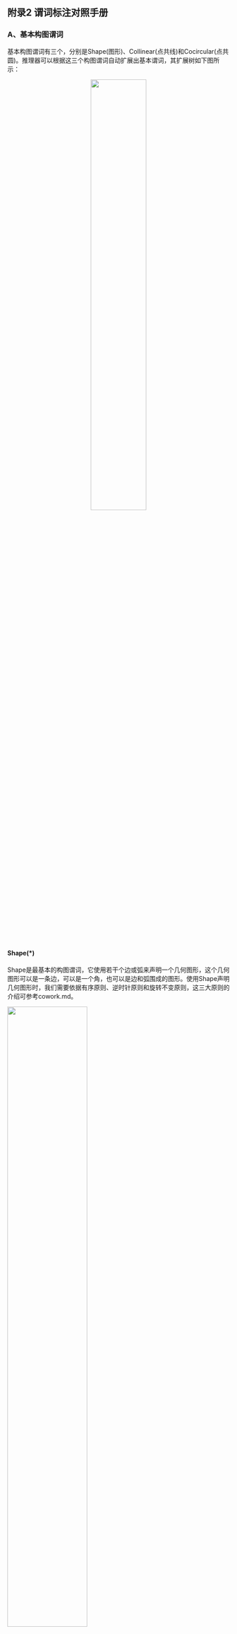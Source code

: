 ## 附录2 谓词标注对照手册
### A、基本构图谓词
基本构图谓词有三个，分别是Shape(图形)、Collinear(点共线)和Cocircular(点共圆)。推理器可以根据这三个构图谓词自动扩展出基本谓词，其扩展树如下图所示：  
<div align=center>
    <img src="cowork-pic/auto-expand.png" width="50%">
</div>

#### Shape(*)
Shape是最基本的构图谓词，它使用若干个边或弧来声明一个几何图形，这个几何图形可以是一条边，可以是一个角，也可以是边和弧围成的图形。使用Shape声明几何图形时，我们需要依据有序原则、逆时针原则和旋转不变原则，这三大原则的介绍可参考cowork.md。  
<div>
    <img src="gdl-pic/P001.png" width="60%">
</div>

**1.声明一条线段**  
如图1所示，AB是线段的两点，我们可以这样声明线段：  

    Shape(AB)

当使用Shape声明线段时，默认线段是无向的，所以这样声明也是合法的：

    Shape(BA)

**2.声明一条弧**  
如图2所示，AC是圆O上的两点。弧与线段不同，弧本身自带方向信息，逆时针方向就是弧的方向，我们可以这样声明图2中较小的那段弧：  

    Shape(OAC)

较大的那段弧这样声明：  

    Shape(OCA)

**3.声明一个角**  
如图3所示，角B由两条线段构成。需要注意，在声明角时，线段是有向的，两条线出现的顺序按照逆时针的方向，首尾相接。因此角B可以表示为：  

    Shape(AB,BC)

**4.声明一个图形**  
如果一个边一个边或一个角一个角来声明图形，未免也太麻烦了。我们可以直接声明一个由若干线段和弧构成的图形，在构图阶段，推理器会自动扩展出图形中的角、线和弧。因此我们在标注图形的构图语句时，先使用Shape声明所有的最小封闭图形，然后在把那些不封闭的图形如角、线段等声明，就可以声明整个图形。  
对于图3中的四边形，我们可以这样声明：  

    Shape(AB,BC,CD,DA)
    Shape(BC,CD,DA,AB)
    Shape(CD,DA,AB,BC)
    Shape(DA,AB,BC,CD)

根据旋转不变原则，一个四边形有上述四种表示，我们选择一种就可以。  
更复杂的图形，如图4，可以声明为：  

    Shape(OAB,BE,EA)
    Shape(OBC,CE,EB)
    Shape(EC,OCD,DO,OE)
    Shape(AE,EO,OD,ODA)

#### Collinear(*)
Collinear用来声明3个及3个以上的共线点，2点一定是共线的，所以不用声明2点。  
<div>
    <img src="gdl-pic/P002.png" width="45%">
</div>

共线声明是及其简单的，只要按顺序列出一条线上所有的点即可，如图1中的共线可声明为：  

    Collinear(AMB)

共线没有方向之分，从另一个方向声明也是合法的：  

    Collinear(BMA)

图2中的共线可声明为：  

    Collinear(BCDEF)

图3中的共线可声明为：  

    Collinear(ADB)
    Collinear(AEC)

共线会在推理器中自动扩展出所有的线和平角，如Collinear(AMB)会扩展得到Line(AM),Line(MB),Line(AM),Angle(AMB),Angle(BMA)。  

#### Cocircular(O,*)
Cocircular用来声明共圆的若干个点，与Collinear相同，按照顺序列出若干点即可；但也与Collinear不同，一是即使1个点在圆上也要声明，二是共圆的声明按照逆时针方向，且从任何点开始都可。  
<div>
    <img src="gdl-pic/P003.png" width="60%">
</div>

在图1中，共圆的几点可声明为：  

    Cocircular(O,ABCD)
    Cocircular(O,BCDA)
    Cocircular(O,CDAB)
    Cocircular(O,DABC)

依据三大原则，图1的共圆声明可以有上述4种形式，任选其1即可。图2到图4是几种比较特殊的共圆声明。
图2的圆上只有1个点，也要声明：  

    Cocircular(O,A)

图3圆上没有点，也要声明：  

    Cocircular(O)

图4两圆圆心互为圆上的点，声明：  

    Cocircular(B,A)
    Cocircular(A,B)

共圆声明后，会自动扩展出所有的弧和圆。  

### B、基本实体
基本实体是由基本构图扩展来的实体，在构图结束后不会再改变。我们无需声明基本实体，下述内容是为了让我们理解形式化系统的内在逻辑。基本构图谓词声明一个图形的结构信息，也就是点的相对位置信息。基本实体相当于是基本构图的 'unzip' 版本，在推理过程中更方便使用。目前推理器内置了10个基本实体。  

#### Point(A)
就是点，没什么好说的。  
<div>
    <img src="gdl-pic/P004.png"  width="45%">
</div>

图1-3的点的声明：  

    Point(A)
    Point(A),Point(B),Point(C)
    Point(A),Point(C),Point(O)

#### Line(AB)
Line声明一个无向线段。
<div>
    <img src="gdl-pic/P005.png"  width="45%">
</div>

因为是无向的，所以图1的线段有两种声明方法，选其一即可：  

    Line(AB)
    Line(BA)

图2和图3的线段声明：  

    Line(AB),Line(CD)  
    Line(AO),Line(BO) 

#### Angle(ABC)
角由3个点构成，在声明角时，需要按照逆时针原则。  
<div>
    <img src="gdl-pic/P006.png"  width="45%">
</div>

图1-3的角的声明：  

    Angle(AOB)
    Angle(ABC),Angle(BCA),Angle(CAB)
    Angle(AOC),Angle(COB),Angle(BOD),Angle(DOA)

#### Triangle(ABC)
三角形由3个点构成，按照逆时针的方向列出所有的点。依据旋转不变原则，一个三角形有3种表示方式。  
<div>
    <img src="gdl-pic/P007.png"  width="15%">
</div>

    Triangle(ABC)
    Triangle(BCA)
    Triangle(CAB)  


#### Quadrilateral(ABCD)
与三角形类似。  
<div>
    <img src="gdl-pic/P008.png"  width="15%">
</div>

    Quadrilateral(ABCD)
    Quadrilateral(BCDA)
    Quadrilateral(CDAB)
    Quadrilateral(DABC)

#### Pentagon(ABCDE)
与三角形类似。  
<div>
    <img src="gdl-pic/P009.png"  width="15%">
</div>

    Pentagon(ABCDE)
    Pentagon(BCDEA)
    Pentagon(CDEAB)
    Pentagon(DEABC)
    Pentagon(EABCD)

#### Hexagon(ABCDEF)
与三角形类似。  
<div>
    <img src="gdl-pic/P010.png"  width="15%">
</div>

    Hexagon(ABCDEF)
    Hexagon(BCDEFA)
    Hexagon(CDEFAB)
    Hexagon(DEFABC)
    Hexagon(EFABCD)
    Hexagon(FABCDE)

#### Arc(OAB)
Arc声明一段弧，由3个点组成，第1个点是弧所在的圆，其余2点是构成弧的点，按照逆时针的方向有序列出。  
<div>
    <img src="gdl-pic/P011.png"  width="45%">
</div>

图1-3中弧的声明：  

    Arc(OAB)
    Arc(OAC),Arc(OCA)
    Arc(OAB),Arc(OBC),Arc(OCD),Arc(ODA)

#### Circle(O)
Circle用于声明一个圆，O表示圆心。  
<div>
    <img src="gdl-pic/P012.png"  width="45%">
</div>

图1-3中圆的声明： 

    Cirlce(O)
    Cirlce(A),Cirlce(B)
    Cirlce(O)

#### Sector(OAB)
Sector用于声明圆的一部分，即扇形，由3个点组成，第一个点是圆心，其余两个点是组成扇形的弧。扇形的声明与弧的声明是一致的。  
<div>
    <img src="gdl-pic/P013.png"  width="30%">
</div>

图1和图2的扇形可声明为：  

    Sector(BCD),Sector(BDC)
    Sector(OAB),Sector(OBC),Sector(OCD),Sector(ODA)

### C、实体
#### RightTriangle(ABC)
<div>
    <img src="gdl-pic/P014.png"  width="15%">
</div>

    ee_check: Triangle(ABC)
    multi: 
    extend: PerpendicularBetweenLine(AB,CB)
**Notes**:  
1.有一个角是直角的三角形称为直角三角形  
2.按照逆时针原则标注点的顺序  
3.∠ABC为直角  

#### IsoscelesTriangle(ABC)
<div>
    <img src="gdl-pic/P015.png"  width="15%">
</div>

    ee_check: Triangle(ABC)
    multi: 
    extend: Equal(LengthOfLine(AB),LengthOfLine(AC))
**Notes**:  
1.两腰相等的三角形称为等腰三角形  
2.按照逆时针原则标注点的顺序  
3.第一个点作为顶点，与其他两点的连线作为腰，如IsoscelesTriangle(ABC)的两腰为AB和AC  

#### IsoscelesRightTriangle(ABC)
<div>
    <img src="gdl-pic/P016.png"  width="15%">
</div>

    ee_check: Triangle(ABC)
    multi: 
    extend: RightTriangle(CAB)
            IsoscelesRightTriangle(ABC)
**Notes**:  
1.参照等腰三角形标注方法  

#### EquilateralTriangle(ABC)
<div>
    <img src="gdl-pic/P017.png"  width="15%">
</div>

    ee_check: Triangle(ABC)
    multi: BCA
           CAB
    extend: IsoscelesTriangle(ABC)
            IsoscelesTriangle(BCA)
            IsoscelesTriangle(CAB)
**Notes**:  
1.三条边相等的三角形称为等腰三角形  
2.按照逆时针原则标注点的顺序  
3.根据旋转不变性原则，有3种表示方法，选其一即可  

#### Kite(ABCD)
<div>
    <img src="gdl-pic/P018.png"  width="15%">
</div>

    ee_check: Quadrilateral(ABCD)
    multi: CDAB
    extend: Equal(LengthOfLine(AB),LengthOfLine(AD))
            Equal(LengthOfLine(CB),LengthOfLine(CD))
**Notes**:  
1.两组临边相等的四边形称为风筝形  
2.按照逆时针原则标注点的顺序  
3.第一个点和第三个点分别作为两组临边的交点，如Quadrilateral(ABCD)是AB=AD，CB=CD  
4.根据旋转不变性原则，1个风筝形有2种表示方法，选其一即可  

#### Parallelogram(ABCD)
<div>
    <img src="gdl-pic/P019.png"  width="15%">
</div>

    ee_check: Quadrilateral(ABCD)
    multi: BCDA
           CDAB
           DABC
    extend: ParallelBetweenLine(AD,BC)
            ParallelBetweenLine(BA,CD)
**Notes**:  
1.两组对边分别平行的四边形称为平行四边形  
2.按照逆时针原则标注点的顺序  
3.根据旋转不变性原则，1个平行四边形有4种表示方法，选其一即可  

#### Rhombus(ABCD)
<div>
    <img src="gdl-pic/P020.png"  width="15%">
</div>

    ee_check: Quadrilateral(ABCD)
    multi: BCDA
           CDAB
           DABC
    extend: Parallelogram(ABCD)
            Kite(ABCD)
            Kite(BCDA)
**Notes**:  
1.四条边相等的四边形称为菱形  
2.按照逆时针原则标注点的顺序  
3.根据旋转不变性原则，1个菱形有4种表示方法，选其一即可  

#### Rectangle(ABCD)
<div>
    <img src="gdl-pic/P021.png"  width="15%">
</div>

    ee_check: Quadrilateral(ABCD)
    multi: BCDA
           CDAB
           DABC
    extend: Parallelogram(ABCD)
            PerpendicularBetweenLine(AB,CB)
            PerpendicularBetweenLine(BC,DC)
            PerpendicularBetweenLine(CD,AD)
            PerpendicularBetweenLine(DA,BA)
**Notes**:  
1.四个角都是直角的四边形称为矩形  
2.按照逆时针原则标注点的顺序  
3.根据旋转不变性原则，1个矩形有4种表示方法，选其一即可  

#### Square(ABCD)
<div>
    <img src="gdl-pic/P022.png"  width="15%">
</div>

    ee_check: Quadrilateral(ABCD)
    multi: BCDA
           CDAB
           DABC
    extend: Rhombus(ABCD)
            Rectangle(ABCD)
**Notes**:  
1.四个角都是直角且四条边相等的四边形称为正方形  
2.按照逆时针原则标注点的顺序  
3.根据旋转不变性原则，1个正方形有4种表示方法，选其一即可  

#### Trapezoid(ABCD)
<div>
    <img src="gdl-pic/P023.png"  width="15%">
</div>

    ee_check: Quadrilateral(ABCD)
    multi: CDAB
    extend: ParallelBetweenLine(AD,BC)
**Notes**:  
1.一组对边平行且另一组对边延长后相交的四边形称为梯形  
2.按照逆时针原则标注点的顺序  
3.前两个点和后两个点构成腰，如Trapezoid(ABCD)的两腰为AB和CD  
4.根据旋转不变性原则，1个梯形有2种表示方法，选其一即可  

#### IsoscelesTrapezoid(ABCD)
<div>
    <img src="gdl-pic/P024.png"  width="15%">
</div>

    ee_check: Quadrilateral(ABCD)
    multi: CDAB
    extend: Trapezoid(ABCD)
            Equal(LengthOfLine(AB),LengthOfLine(CD))
**Notes**:  
1.腰相等的梯形称为等腰梯形  
2.按照逆时针原则标注点的顺序  
3.根据旋转不变性原则，1个等腰梯形有2种表示方法，选其一即可  

#### RightTrapezoid(ABCD)
<div>
    <img src="gdl-pic/P025.png"  width="15%">
</div>

    ee_check: Quadrilateral(ABCD)
    multi: 
    extend: Trapezoid(ABCD)
            PerpendicularBetweenLine(DA,BA)
            PerpendicularBetweenLine(AB,CB)
**Notes**:  
1.一侧角是直角的梯形称为直角梯形  
2.按照逆时针原则标注点的顺序  
3.左侧的两个角为直角，如RightTrapezoid(ABCD)表示角A和角B为直角  

#### EquilateralPentagon(ABCDE)
<div>
    <img src="gdl-pic/P026.png"  width="15%">
</div>

    ee_check: Pentagon(ABCDE)
    multi: BCDEA
           CDEAB
           DEABC
           EABCD
    extend: Equal(LengthOfLine(AB),LengthOfLine(BC))
            Equal(LengthOfLine(BC),LengthOfLine(CD))
            Equal(LengthOfLine(CD),LengthOfLine(DE))
            Equal(LengthOfLine(DE),LengthOfLine(EA))
**Notes**:  
1.五条边相等的五边形称为等边五边形  
2.按照逆时针原则标注点的顺序  
3.根据旋转不变性原则，1个等边五边形有5种表示方法，选其一即可  

#### RegularPentagon(ABCDE)
<div>
    <img src="gdl-pic/P027.png"  width="15%">
</div>

    ee_check: Pentagon(ABCDE)
    multi: BCDEA
           CDEAB
           DEABC
           EABCD
    extend: EquilateralPentagon(ABCDE)
            Equal(MeasureOfAngle(ABC),108)
            Equal(MeasureOfAngle(BCD),108)
            Equal(MeasureOfAngle(CDE),108)
            Equal(MeasureOfAngle(DEA),108)
            Equal(MeasureOfAngle(EAB),108)
**Notes**:  
1.五条边相等且五个角相等的五边形称为正五边形  
2.按照逆时针原则标注点的顺序  
3.根据旋转不变性原则，1个正五边形有5种表示方法，选其一即可  

#### EquilateralHexagon(ABCDEF)
<div>
    <img src="gdl-pic/P028.png"  width="15%">
</div>

    ee_check: Hexagon(ABCDEF)
    multi: BCDEFA
           CDEFAB
           DEFABC
           EFABCD
           FABCDE
    extend: Equal(LengthOfLine(AB),LengthOfLine(BC))
            Equal(LengthOfLine(BC),LengthOfLine(CD))
            Equal(LengthOfLine(CD),LengthOfLine(DE))
            Equal(LengthOfLine(DE),LengthOfLine(EF))
            Equal(LengthOfLine(EF),LengthOfLine(FA))
**Notes**:  
1.六条边相等的六边形称为等边六边形  

#### RegularHexagon(ABCDEF)
<div>
    <img src="gdl-pic/P029.png"  width="15%">
</div>

    ee_check: Hexagon(ABCDEF)
    multi: BCDEFA
           CDEFAB
           DEFABC
           EFABCD
           FABCDE
    extend: EquilateralHexagon(ABCDEF)
            Equal(MeasureOfAngle(ABC),120)
            Equal(MeasureOfAngle(BCD),120)
            Equal(MeasureOfAngle(CDE),120)
            Equal(MeasureOfAngle(DEF),120)
            Equal(MeasureOfAngle(EFA),120)
            Equal(MeasureOfAngle(FAB),120)
**Notes**:  
1.六条边相等且六个角相等的六边形称为正六边形  

### D、实体关系
#### IsMidpointOfLine(M,AB)
<div>
    <img src="gdl-pic/P030.png"  width="15%">
</div>

    ee_check: Point(M)
              Line(AB)
              Collinear(AMB)
    fv_check: M,AB
    multi: M,BA
    extend: Equal(LengthOfLine(AM),LengthOfLine(MB))
**Notes**:  
1.点M是线AB的中点  
2.根据旋转不变性原则，有2种表示，选其一即可  

#### ParallelBetweenLine(AB,CD)
<div>
    <img src="gdl-pic/P031.png"  width="15%">
</div>

    ee_check: Line(AB)
              Line(CD)
    fv_check: AB,CD
    multi: DC,BA
    extend: 
**Notes**:  
1.线AB和线CD相互平行  
2.从左到右，从上到下原则，AB是上面的直线，CD是下面的直线  
3.根据旋转不变性原则，有2种表示，选其一即可  

#### PerpendicularBetweenLine(AO,CO)
<div>
    <img src="gdl-pic/P032.png"  width="15%">
</div>

    ee_check: Line(AO)
              Line(CO)
    fv_check: AO,CO
    multi: 
    extend: Equal(MeasureOfAngle(AOC),90)
**Notes**:  
1.线AO和线CO相互垂直  
2.按照逆时针原则，AO是直角的第一条边，CO是直角的第二条边  
3.遇到角的朝向与示例不同，可以想象着把直角转到朝向第二象限  

#### IsPerpendicularBisectorOfLine(CO,AB)
<div>
    <img src="gdl-pic/P033.png"  width="15%">
</div>

    ee_check: Line(CO)
              Line(AB)
              Collinear(AOB)
    fv_check: CO,AB
    multi: 
    extend: PerpendicularBetweenLine(AO,CO)
            PerpendicularBetweenLine(CO,BO)
            IsMidpointOfLine(O,AB)
**Notes**:  
1.线CO是线AB的垂直平分线，与AB交与点O  
2.从左到右，从上到下原则  

#### IsBisectorOfAngle(BD,ABC)
<div>
    <img src="gdl-pic/P034.png"  width="15%">
</div>

    ee_check: Line(BD)
              Angle(ABC)
    fv_check: BD,ABC
    multi: 
    extend: Equal(MeasureOfAngle(ABD),MeasureOfAngle(DBC))
**Notes**:  
1.线BD是角ABC的平分线，与角ABC交与点B  
2.角要按照逆时针原则标注，角平分线的第一个点应是角的顶点  

#### IsMedianOfTriangle(AD,ABC)
<div>
    <img src="gdl-pic/P035.png"  width="15%">
</div>

    ee_check: Line(AD)
              Triangle(ABC)
              Collinear(BDC)
    fv_check: AD,ABC
    multi: 
    extend: IsMidpointOfLine(D,BC)
**Notes**:  
1.线AD是三角形ABC的中线，即顶点A与底边BC重点D的连线  
2.线的第一个点应是三角形的顶点  

#### IsAltitudeOfTriangle(AD,ABC)
<div>
    <img src="gdl-pic/P036.png"  width="15%">
</div>

    ee_check: Line(AD)
              Triangle(ABC)
    fv_check: AD,ABC
              AB,ABC
              AC,ABC
    multi: 
    extend: Equal(LengthOfLine(AD),HeightOfTriangle(ABC))
            PerpendicularBetweenLine(BD,AD)
            PerpendicularBetweenLine(AD,CD)
**Notes**:  
1.线AD是三角形ABC的高  
2.线的第一个点应是三角形的顶点  
3.要跟属性HeightOfTriangle区分开来，这里是声明线和三角形的关系，属性那里是表示高的长度  

#### IsAltitudeOfQuadrilateral(EF,ABCD)
<div>
    <img src="gdl-pic/P037.png"  width="15%">
</div>

    ee_check: Line(EF)
              Quadrilateral(ABCD)
    fv_check: EF,ABCD
              EB,ABCD
              EC,ABCD
              AF,ABCD
              AB,ABCD
              AC,ABCD
              DF,ABCD
              DB,ABCD
              DC,ABCD
    multi: 
    extend: Equal(LengthOfLine(EF),HeightOfQuadrilateral(ABCD))
            PerpendicularBetweenLine(BF,EF)
            PerpendicularBetweenLine(EF,CF)
            PerpendicularBetweenLine(DE,FE)
            PerpendicularBetweenLine(FE,AE)
**Notes**:  
1.线EF是四边形ABCD的高  
2.线的第一个点应是四边形的第一个点  
3.要跟属性HeightOfQuadrilateral区分开来  
4.注意，平行四边形每个边都有高，梯形只有平行边有高，筝形没有高  

#### IsMidsegmentOfTriangle(DE,ABC)
<div>
    <img src="gdl-pic/P038.png"  width="15%">
</div>

    ee_check: Line(DE)
              Triangle(ABC)
              Collinear(ADB)
              Collinear(AEC)
    fv_check: DE,ABC
    multi: 
    extend: IsMidpointOfLine(D,AB)
            IsMidpointOfLine(E,AC)
**Notes**:  
1.线DE是三角形ABC的中位线，即三角形两腰中点的连线  
2.线DE点的顺序应和三角形ABC底边BC点的顺序一致  

#### IsMidsegmentOfTrapezoid(EF,ABCD)
<div>
    <img src="gdl-pic/P039.png"  width="15%">
</div>

    ee_check: Line(EF)
              Quadrilateral(ABCD)
              Collinear(AEB)
              Collinear(DFC)
    fv_check: FE,CDAB
    multi: 
    extend: IsMidpointOfLine(E,AB)
            IsMidpointOfLine(F,CD)
**Notes**:  
1.线EF是梯形ABCD的中位线，即梯形两腰中点的连线  
2.线DE点的顺序应和梯形ABCD底边BC点的顺序一致  
3.根据旋转不变性原则，有2种表示方法，选其一即可  

#### IsCircumcenterOfTriangle(O,ABC)
<div>
    <img src="gdl-pic/P040.png"  width="15%">
</div>

    ee_check: Point(O)
              Triangle(ABC)
    fv_check: O,ABC
    multi: O,BCA
           O,CAB
    extend: 
**Notes**:  
1.点O是三角形ABC的外心  
2.外心是三角形外接圆的圆心，是三角形三边垂直平分线的交点  

#### IsIncenterOfTriangle(O,ABC)
<div>
    <img src="gdl-pic/P041.png"  width="15%">
</div>

    ee_check: Point(O)
              Triangle(ABC)
    fv_check: O,ABC
    multi: O,BCA
           O,CAB
    extend: 
**Notes**:  
1.点O是三角形ABC的内心  
2.内心是三角形内切圆的圆心，是三角形三角的角平分线的交点  

#### IsCentroidOfTriangle(O,ABC)
<div>
    <img src="gdl-pic/P042.png"  width="15%">
</div>

    ee_check: Point(O)
              Triangle(ABC)
    fv_check: O,ABC
    multi: O,BCA
           O,CAB
    extend: 
**Notes**:  
1.点O是三角形ABC的重心  
2.内心是三角形三边的中线的交点  

#### IsOrthocenterOfTriangle(O,ABC)
<div>
    <img src="gdl-pic/P043.png"  width="15%">
</div>

    ee_check: Point(O)
              Triangle(ABC)
    fv_check: O,ABC
              A,ABC
              B,ABC
              C,ABC
    multi: O,BCA
           O,CAB
    extend: 
**Notes**:  
1.点O是三角形ABC的垂心  
2.垂心是三角形三个底边上的高的交点  

#### IsCircumcenterOfQuadrilateral(O,ABCD)
<div>
    <img src="gdl-pic/P044.png"  width="15%">
</div>

    ee_check: Point(O)
              Triangle(ABC)
    fv_check: O,ABC
    multi: O,BCA
           O,CAB
    extend: 
**Notes**:  
1.点O是四边形ABCD的外心  
2.外心是四边形外接圆的圆心，但不一定有  

#### IsIncenterOfQuadrilateral(O,ABCD)
<div>
    <img src="gdl-pic/P045.png"  width="15%">
</div>

    ee_check: Point(O)
              Triangle(ABC)
    fv_check: O,ABC
    multi: O,BCA
           O,CAB
    extend: 
**Notes**:  
1.点O是四边形ABCD的内心  
2.内心是四边形内切圆的圆心，但不一定有  

#### CongruentBetweenTriangle(ABC,DEF)
<div>
    <img src="gdl-pic/P046.png"  width="30%">
</div>

    ee_check: Triangle(ABC)
              Triangle(DEF)
    multi: BCA,EFD
           CAB,FDE
    extend: 
**Notes**:  
1.三角形ABC与三角形DEF全等  
2.两个三角形的点应一一对应  
3.根据旋转不变性原则，有6种表示方法，选其一即可  

#### MirrorCongruentBetweenTriangle(ABC,DEF)
<div>
    <img src="gdl-pic/P047.png"  width="30%">
</div>

    ee_check: Triangle(ABC)
              Triangle(DEF)
    multi: BCA,FDE
           CAB,EFD
    extend: 
**Notes**:  
1.三角形ABC与三角形DEF镜像全等  
2.标注方法：①点一一对应得(ABC,DFE)②没有三角形DFE，第一个点D不动，将其他点逆序，得DEF③标注(ABC,DEF)  
3.根据旋转不变性原则，有6种表示方法，选其一即可  

#### SimilarBetweenTriangle(ABC,DEF)
<div>
    <img src="gdl-pic/P048.png"  width="30%">
</div>

    ee_check: Triangle(ABC)
              Triangle(DEF)
    multi: BCA,EFD
           CAB,FDE
    extend: 
**Notes**:  
1.三角形ABC与三角形DEF相似  
2.两个三角形的点应一一对应  
3.根据旋转不变性原则，有6种表示方法，选其一即可  

#### MirrorSimilarBetweenTriangle(ABC,DEF)
<div>
    <img src="gdl-pic/P049.png"  width="30%">
</div>

    ee_check: Triangle(ABC)
              Triangle(DEF)
    multi: BCA,FDE
           CAB,EFD
    extend: 
**Notes**:  
1.三角形ABC与三角形DEF镜像相似  
2.标注方法：①点一一对应得(ABC,DFE)②没有三角形DFE，第一个点D不动，将其他点逆序，得DEF③标注(ABC,DEF)  
3.根据旋转不变性原则，有6种表示方法，选其一即可  

#### IsRadiusOfCircle(AO,O)
<div>
    <img src="gdl-pic/P050.png"  width="15%">
</div>

    ee_check: Cocircular(O,A)
              Line(AO)
    fv_check: AO,O
    multi: 
    extend: Equal(LengthOfLine(AO),LengthOfRadius(O))
**Notes**:  
1.线AO是圆O的半径  
2.线的第2个点应是圆的圆心  

#### IsDiameterOfCircle(AB,O)
<div>
    <img src="gdl-pic/P051.png"  width="15%">
</div>

    ee_check: Line(AB)
              Cocircular(O,AB)
    fv_check: AB,O
    multi: BA,O
    extend: IsRadiusOfCircle(AO,O)
            IsRadiusOfCircle(BO,O)
            IsChordOfCircle(AB,O)
            IsChordOfCircle(BA,O)
            Equal(LengthOfLine(AB),LengthOfDiameter(O))
            Equal(LengthOfDiameter(O),Mul(LengthOfRadius(O),2))
**Notes**:  
1.线AB是圆O的直径  
2.根据旋转不变性原则，有2种表示方法，选其一即可  

#### IsChordOfCircle(AB,O)
<div>
    <img src="gdl-pic/P052.png"  width="15%">
</div>

    ee_check: Line(AB)
              Cocircular(O,AB)
    fv_check: AB,O
    multi: 
    extend: 
**Notes**:  
1.线AB是圆O的弦  
2.构成弦两点的标注顺序，应与弦所对的劣弧一致  

#### IsTangentOfCircle(AB,O,P)
<div>
    <img src="gdl-pic/P053.png"  width="15%">
</div>

    ee_check: Line(AB)
              Cocircular(O,P)
    fv_check: AB,O,P
              AB,O,A
              AB,O,B
    multi: 
    extend: PerpendicularBetweenLine(AP,OP)
            PerpendicularBetweenLine(OP,BP)
**Notes**:  
1.线AB是圆O的切线，与圆交于点P  
2.应注意线AB两点的先后顺序，若OAB三点构成一个以O为顶点的三角形，根据逆时针原则，安排AB两点的顺序  

### F、实体属性
#### LengthOfLine(AB)
<div>
    <img src="gdl-pic/P054.png"  width="15%">
</div>

    ee_check: Line(AB)
    multi: BA
    sym: ll
**Notes**:  
1.直线AB的长度  
2.根据旋转不变性原则，有2种表示方法，选其一即可  
3.例 Equal(LengthOfLine(AB),3)  

#### LengthOfArc(OAB)
<div>
    <img src="gdl-pic/P055.png"  width="15%">
</div>

    ee_check: Arc(OAB)
    multi: 
    sym: la
**Notes**:  
1.圆O上弧AB的长度  
2.例 Equal(LengthOfArc(OAB),1)  

#### MeasureOfAngle(ABC)
<div>
    <img src="gdl-pic/P056.png"  width="15%">
</div>

    ee_check: Angle(ABC)
    multi: 
    sym: ma
**Notes**:  
1.角ABC的大小  
2.例 Equal(MeasureOfAngle(ABC),4)  

#### PerimeterOfTriangle(ABC)
<div>
    <img src="gdl-pic/P057.png"  width="15%">
</div>

    ee_check: Triangle(ABC)
    multi: BCA
           CAB
    sym: pt
**Notes**:  
1.三角形ABC的周长  
2.根据旋转不变性原则，有3种表示方法，选其一即可  
3.例 Equal(PerimeterOfTriangle(ABC),1)  

#### AreaOfTriangle(ABC)
<div>
    <img src="gdl-pic/P058.png"  width="15%">
</div>

    ee_check: Triangle(ABC)
    multi: BCA
           CAB
    sym: at
**Notes**:  
1.三角形ABC的面积  
2.根据旋转不变性原则，有3种表示方法，选其一即可  
3.例 Equal(AreaOfTriangle(ABC),5)  

#### HeightOfTriangle(ABC)
<div>
    <img src="gdl-pic/P059.png"  width="15%">
</div>

    ee_check: Triangle(ABC)
    multi: 
    sym: ht
**Notes**:  
1.三角形ABC底边BC上的高的长度  
2.例 Equal(HeightOfTriangle(ABC),9)  

#### PerimeterOfQuadrilateral(ABCD)
<div>
    <img src="gdl-pic/P060.png"  width="15%">
</div>

    ee_check: Quadrilateral(ABCD)
    multi: BCDA
           CDAB
           DABC
    sym: pq
**Notes**:  
1.四边形ABCD的周长  
2.根据旋转不变性原则，有4种表示方法，选其一即可  
3.例 Equal(PerimeterOfQuadrilateral(ABCD),2)  

#### AreaOfQuadrilateral(ABCD)
<div>
    <img src="gdl-pic/P061.png"  width="15%">
</div>

    ee_check: Quadrilateral(ABCD)
    multi: BCDA
           CDAB
           DABC
    sym: aq
**Notes**:  
1.四边形ABCD的面积  
2.根据旋转不变性原则，有4种表示方法，选其一即可  
3.例 Equal(AreaOfQuadrilateral(ABCD),6)  

#### HeightOfQuadrilateral(ABCD)
<div>
    <img src="gdl-pic/P062.png"  width="15%">
</div>

    ee_check: Quadrilateral(ABCD)
    multi: 
    sym: hq
**Notes**:  
1.四边形ABCD底边BC上的高的长度  
2.例 Equal(HeightOfQuadrilateral(ABCD),5)  

#### PerimeterOfCircle(O)
<div>
    <img src="gdl-pic/P063.png"  width="15%">
</div>

    ee_check: Circle(O)
    multi: 
    sym: pc
**Notes**:  
1.圆O的周长  
2.例 Equal(PerimeterOfCircle(O),3)  

#### AreaOfCircle(O)
<div>
    <img src="gdl-pic/P064.png"  width="15%">
</div>

    ee_check: Circle(O)
    multi: 
    sym: ac
**Notes**:  
1.圆O的面积  
2.例 Equal(AreaOfCircle(O),5)  

#### LengthOfRadius(O)
<div>
    <img src="gdl-pic/P065.png"  width="15%">
</div>

    ee_check: Circle(O)
    multi: 
    sym: lr
**Notes**:  
1.圆O半径的长度  
2.例 Equal(LengthOfRadius(O),8)  

#### LengthOfDiameter(O)
<div>
    <img src="gdl-pic/P066.png"  width="15%">
</div>

    ee_check: Circle(O)
    multi: 
    sym: ld
**Notes**:  
1.圆O直径的长度  
2.例 Equal(LengthOfDiameter(O),9)  

#### PerimeterOfSector(OAB)
<div>
    <img src="gdl-pic/P067.png"  width="15%">
</div>

    ee_check: Sector(OAB)
    multi: 
    sym: ps
**Notes**:  
1.扇形OAB的周长  
2.例 Equal(PerimeterOfSector(OAB),7)  

#### AreaOfSector(OAB)
<div>
    <img src="gdl-pic/P068.png"  width="15%">
</div>

    ee_check: Sector(OAB)
    multi: 
    sym: as
**Notes**:  
1.扇形OAB的面积  
2.例 Equal(AreaOfSector(OAB),9)  

#### RatioOfSimilarTriangle(ABC,DEF)
<div>
    <img src="gdl-pic/P069.png"  width="30%">
</div>

    ee_check: Triangle(ABC)
              Triangle(DEF)
    multi: BCA,EFD
           CAB,FDE
    sym: rt
**Notes**:  
1.相似三角形的相似比  
2.例 Equal(RatioOfSimilarTriangle(ABC,DEF),3)  

#### RatioOfMirrorSimilarTriangle(ABC,DEF)
<div>
    <img src="gdl-pic/P070.png"  width="30%">
</div>

    ee_check: Triangle(ABC)
              Triangle(DEF)
    multi: BCA,FDE
           CAB,EFD
    sym: rmt
**Notes**:  
1.镜像相似三角形的相似比  
2.例 Equal(RatioOfMirrorSimilarTriangle(ABC,DEF),2)  

### G、代数关系
expr可以是表达式，也可以是实体属性，并且可以嵌套表示。  

    Equal(expr1,expr2)

例：  
Equal(a,5)  
Equal(MeasureOfAngle(ABC),30)  
Equal(Add(LengthOfLine(AB),a+5,x),y^2)  

### H、代数运算
|名称|格式|表达式符号|运算符优先级|
|:--:|:--:|:--:|:--:|
|加|Add(expr1,expr2,…)|+| 1 |
|减|Sub(expr1,expr2)|-| 1 |
|乘|Mul(expr1,expr2,…)|*| 2 |
|除|Div(expr1,expr2)|/| 2 |
|幂|Pow(expr1,expr2)|^| 3 |
|根号|Sqrt(expr1)|√| 4 |
|正弦|Sin(expr)|@| 4 |
|余弦|Cos(expr)|#| 4 |
|正切|Tan(expr)|$| 4 |
|实数|R|1,2,3,...| / |
|自由变量|x|a,b,c,...| / |
|左括号| / |{| 5 |
|右括号| / |}| 0 |
在使用表达式，若无法判断运算符的优先级，可以使用中括号来代替。  
前5个运算符是双目运算符，如a+5,b-c,x^2；在接下来4个运算符是单目运算符，如√2,@30,#60。

### I、解题目标
#### Value(expr)
expr可以是表达式，也可以是实体属性，并且可以嵌套表示。  
代数型解题目标，求某个表达式或属性的值。  

    example: Value(LengthOfLine(AB))
             Value(Add(MeasureOfAngle(ABC),MeasureOfAngle(DEF)))
             Value(x+y)

#### Equal(expr1,expr2)
expr可以是表达式，也可以是实体属性，并且可以嵌套表示。 
代数型解题目标，证明左右俩个部分相等。   

    example: Equal(LengthOfLine(AB),x+y)
             Equal(Add(MeasureOfAngle(ABC),MeasureOfAngle(DEF)),Pow(x,2))

#### Relation(*)
逻辑型解题目标，求某个实体或属性。  
Relation表示任意实体、实体关系。  

    example: Relation(Parallel(AB,CD))
             Relation(RightTriangle(ABC))    

